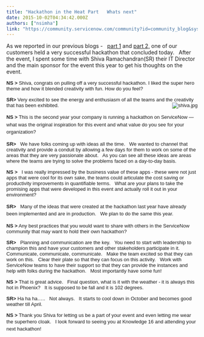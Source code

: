 ```yaml
---
title: "Hackathon in the Heat Part   Whats next"
date: 2015-10-02T04:34:42.000Z
authors: ["nsimha"]
link: "https://community.servicenow.com/community?id=community_blog&sys_id=31cc2265dbd0dbc01dcaf3231f9619c0"
---
```

<p>As we reported in our previous blogs -   <a title="" _jive_internal="true" href="/community?id=community_blog&sys_id=449d6a69dbd0dbc01dcaf3231f961956">part 1</a> and <a title="" _jive_internal="true" href="/community?id=community_blog&sys_id=555e2aaddbd0dbc01dcaf3231f9619bf">part 2,</a> one of our customers held a very successful hackathon that concluded today.   After the event, I spent some time with Shiva Ramachandran(SR) their IT Director and the main sponsor for the event this year to get his thoughts on the event.</p><p></p><p><span style="font-size: 13px; font-family: Arial;"><strong>NS &gt;</strong> Shiva, congrats on pulling off a very successful hackathon. I liked the super hero theme and how it blended creativity with fun. How do you feel?</span></p><p><span style="font-size: 13px; font-family: Arial;"><strong>SR&gt;</strong> Very excited to see the energy and enthusiasm of all the teams and the creativity that has been exhibited.   <img  alt="shiva.jpg" class="jive-image image-2" src="141ba986db9cd304b322f4621f9619d9.iix" style="height: auto; float: right;"/></span></p><p></p><p><span style="font-family: Arial; font-size: 13px; line-height: 1.5em;"><strong>NS &gt;</strong> This is the second year your company is running a hackathon on ServiceNow — what was the original inspiration for this event and what value do you see for your organization?</span></p><p><span style="font-size: 13px; font-family: Arial;"><strong>SR&gt;</strong>   We have folks coming up with ideas all the time.   We wanted to channel that creativity and provide a conduit by allowing a few days for them to work on some of the areas that they are very passionate about.   As you can see all these ideas are areas where the teams are trying to solve the problems faced on a day-to-day basis.</span></p><p></p><p><span style="font-size: 13px; font-family: Arial;"><strong>NS &gt;</strong>   I was really impressed by the business value of these apps - these were not just apps that were cool for its own sake, the teams could articulate the cost saving or productivity improvements in quantifiable terms.   What are your plans to take the promising apps that were developed in this event and actually roll it out in your environment?</span></p><p><span style="font-family: Arial; font-size: 13px; line-height: 1.5em;"><strong>SR&gt;</strong>   Many of the ideas that were created at the hackathon last year have already been implemented and are in production.   We plan to do the same this year.</span></p><p></p><p><span style="font-size: 13px; font-family: Arial;"><strong>NS &gt;</strong> Any best practices that you would want to share with others in the ServiceNow community that may want to hold their own hackathon?</span></p><p><span style="font-size: 13px; font-family: Arial;"><strong>SR&gt;</strong>   Planning and communication are the key.   You need to start with leadership to champion this and have your customers and other stakeholders participate in it.   Communicate, communicate, communicate.   Make the team excited so that they can work on this.   Clear their plate so that they can focus on this activity.   Work with ServiceNow teams to have their support so that they can provide the instances and help with folks during the hackathon.   Most importantly have some fun!</span></p><p></p><p><span style="font-size: 13px; font-family: Arial;"><strong>NS &gt;</strong> That is great advice.   Final question, what is it with the weather - it is always this hot in Phoenix?   It is supposed to be fall and it is 102 degrees.</span></p><p><span style="font-size: 13px; font-family: Arial;"><strong>SR&gt;</strong> Ha ha ha…..   Not always.   It starts to cool down in October and becomes good weather till April.</span></p><p></p><p><span style="font-size: 13px; font-family: Arial;"><strong>NS &gt;</strong> Thank you Shiva for letting us be a part of your event and even letting me wear the superhero cloak.   </span><span style="font-family: Arial; font-size: 13px; line-height: 1.5em;">I look forward to seeing you at Knowledge 16 and attending your next hackathon!</span></p>